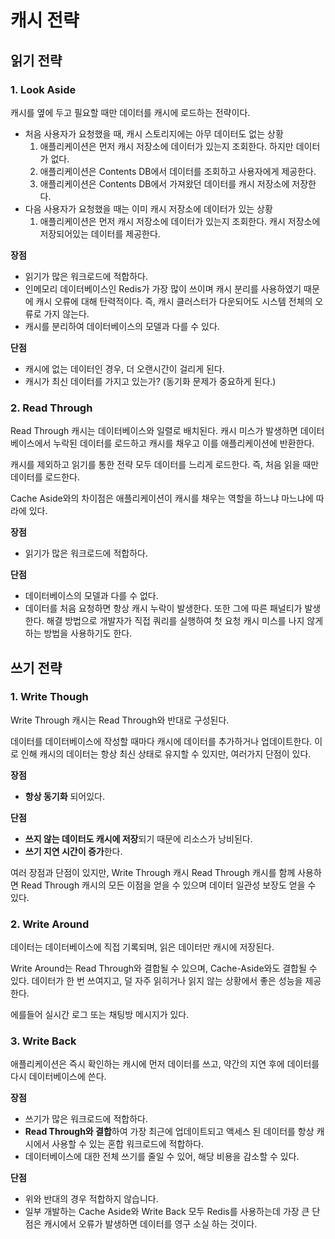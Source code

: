 # 캐시 전략

## 읽기 전략

### 1. Look Aside

캐시를 옆에 두고 필요할 때만 데이터를 캐시에 로드하는 전략이다. 

- 처음 사용자가 요청했을 때, 캐시 스토리지에는 아무 데이터도 없는 상황
    1. 애플리케이션은 먼저 캐시 저장소에 데이터가 있는지 조회한다. 하지만 데이터가 없다.
    2. 애플리케이션은 Contents DB에서 데이터를 조회하고 사용자에게 제공한다.
    3. 애플리케이션은 Contents DB에서 가져왔던 데이터를 캐시 저장소에 저장한다.
- 다음 사용자가 요청했을 때는 이미 캐시 저장소에 데이터가 있는 상황
    1. 애플리케이션은 먼저 캐시 저장소에 데이터가 있는지 조회한다. 캐시 저장소에 저장되어있는 데이터를 제공한다.

**장점**

- 읽기가 많은 워크로드에 적합하다.
- 인메모리 데이터베이스인 Redis가 가장 많이 쓰이며 캐시 분리를 사용하였기 때문에 캐시 오류에 대해 탄력적이다. 즉, 캐시 클러스터가 다운되어도 시스템 전체의 오류로 가지 않는다.
- 캐시를 분리하여 데이터베이스의 모델과 다를 수 있다.

**단점**

- 캐시에 없는 데이터인 경우, 더 오랜시간이 걸리게 된다.
- 캐시가 최신 데이터를 가지고 있는가? (동기화 문제가 중요하게 된다.)

### 2. Read Through

Read Through 캐시는 데이터베이스와 일렬로 배치된다. 캐시 미스가 발생하면 데이터베이스에서 누락된 데이터를 로드하고 캐시를 채우고 이를 애플리케이션에 반환한다.

캐시를 제외하고 읽기를 통한 전략 모두 데이터를 느리게 로드한다.  즉, 처음 읽을 때만 데이터를 로드한다.

Cache Aside와의 차이점은 애플리케이션이 캐시를 채우는 역할을 하느냐 마느냐에 따라에 있다.

**장점**

- 읽기가 많은 워크로드에 적합하다.

**단점**

- 데이터베이스의 모델과 다를 수 없다.
- 데이터를 처음 요청하면 항상 캐시 누락이 발생한다. 또한 그에 따른 패널티가 발생한다. 해결 방법으로 개발자가 직접 쿼리를 실행하여 첫 요청 캐시 미스를 나지 않게 하는 방법을 사용하기도 한다.

## 쓰기 전략

### 1. Write Though

Write Through 캐시는 Read Through와 반대로 구성된다.

데이터를 데이터베이스에 작성할 때마다 캐시에 데이터를 추가하거나 업데이트한다. 이로 인해 캐시의 데이터는 항상 최신 상태로 유지할 수 있지만, 여러가지 단점이 있다.

**장점**

- **항상 동기화** 되어있다.

**단점**

- **쓰지 않는 데이터도 캐시에 저장**되기 때문에 리소스가 낭비된다.
- **쓰기 지연 시간이 증가**한다.

여러 장점과 단점이 있지만, Write Through 캐시 Read Through 캐시를 함께 사용하면 Read Through 캐시의 모든 이점을 얻을 수 있으며 데이터 일관성 보장도 얻을 수 있다.

### 2. Write Around

데이터는 데이터베이스에 직접 기록되며, 읽은 데이터만 캐시에 저장된다.

Write Around는 Read Through와 결합될 수 있으며, Cache-Aside와도 결합될 수 있다. 데이터가 한 번 쓰여지고, 덜 자주 읽히거나 읽지 않는 상황에서 좋은 성능을 제공한다.

에를들어 실시간 로그 또는 채팅방 메시지가 있다.

### 3. Write Back

애플리케이션은 즉시 확인하는 캐시에 먼저 데이터를 쓰고, 약간의 지연 후에 데이터를 다시 데이터베이스에 쓴다.

**장점**

- 쓰기가 많은 워크로드에 적합하다.
- **Read Through와 결합**하여 가장 최근에 업데이트되고 액세스 된 데이터를 항상 캐시에서 사용할 수 있는 혼합 워크로드에 적합하다.
- 데이터베이스에 대한 전체 쓰기를 줄일 수 있어, 해당 비용을 감소할 수 있다.

**단점**

- 위와 반대의 경우 적합하지 않습니다.
- 일부 개발하는 Cache Aside와 Write Back 모두 Redis를 사용하는데 가장 큰 단점은 캐시에서 오류가 발생하면 데이터를 영구 소실 하는 것이다.

